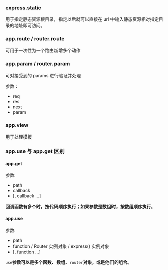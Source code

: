 ### express.static

用于指定静态资源根目录，指定以后就可以直接在 url 中输入静态资源相对指定目录的地址即可访问。

### app.route / router.route

可用于一次性为一个路由新增多个动作

### app.param / router.param

可对接受到的 params 进行验证并处理

参数：
-	req
-	res
-	next
-	param

### app.view

用于处理模板

### app.use 与 app.get 区别

#### app.get

参数: 

-	path
-	callback
-	[, callback ...]

**回调函数有多个时，按代码顺序执行；如果参数是数组时，按数组顺序执行**。

#### app.use

参数:

-	path
-	function / Router 实例对象 / express() 实例对象
-	[, function ...]

`use`**参数可以是多个函数、数组、**`router`**对象，或是他们的组合**。